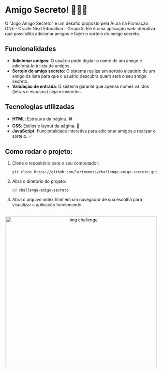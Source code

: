 # Amigo Secreto! 🕵️‍♂️🎁


O "Jogo Amigo Secreto" é um desafio proposto pela Alura na Formação ONE - Oracle Next Education - Grupo 8. Ele é uma aplicação web interativa que possibilita adicionar amigos e fazer o sorteio do amigo secreto.

## Funcionalidades

- **Adicionar amigos**: O usuário pode digitar o nome de um amigo e adicioná-lo à lista de amigos.
- **Sorteio do amigo secreto**: O sistema realiza um sorteio aleatório de um amigo da lista para que o usuário descubra quem será o seu amigo secreto.
- **Validação de entrada**: O sistema garante que apenas nomes válidos (letras e espaços) sejam inseridos.

## Tecnologias utilizadas

- **HTML**: Estrutura da página. 🛠️
- **CSS**: Estilos e layout da página. 🎨
- **JavaScript**: Funcionalidade interativa para adicionar amigos e realizar o sorteio. ✅

## Como rodar o projeto:

1. Clone o repositório para o seu computador:

   ```bash
   git clone https://github.com/larimenezs/challenge-amigo-secreto.git

2. Abra o diretório do projeto:

   ```bash
   cd challenge-amigo-secreto

3. Abra o arquivo index.html em um navegador de sua escolha para visualizar a aplicação funcionando.

<br>

<div align="center">
  <img src="https://github.com/user-attachments/assets/d03adc83-4dd4-4afb-9cc0-0c17acc3e84c" alt="img challenge" width="500" />
</div>




